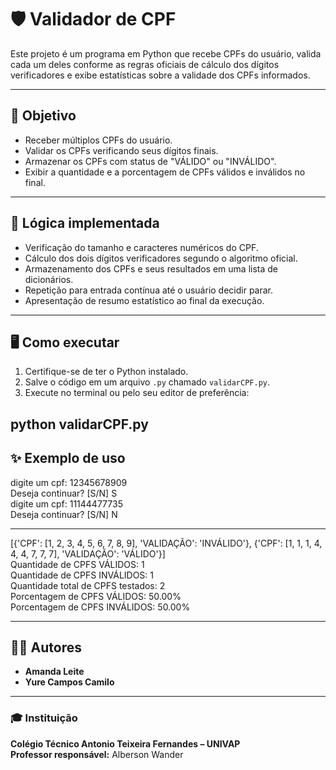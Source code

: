 
# 🛡️ Validador de CPF

Este projeto é um programa em Python que recebe CPFs do usuário, valida cada um deles conforme as regras oficiais de cálculo dos dígitos verificadores e exibe estatísticas sobre a validade dos CPFs informados.

---

## 🎯 Objetivo

* Receber múltiplos CPFs do usuário.  
* Validar os CPFs verificando seus dígitos finais.  
* Armazenar os CPFs com status de "VÁLIDO" ou "INVÁLIDO".  
* Exibir a quantidade e a porcentagem de CPFs válidos e inválidos no final.

---

## 🧠 Lógica implementada

* Verificação do tamanho e caracteres numéricos do CPF.  
* Cálculo dos dois dígitos verificadores segundo o algoritmo oficial.  
* Armazenamento dos CPFs e seus resultados em uma lista de dicionários.  
* Repetição para entrada contínua até o usuário decidir parar.  
* Apresentação de resumo estatístico ao final da execução.

---

## 🖥️ Como executar

1. Certifique-se de ter o Python instalado.  
2. Salve o código em um arquivo `.py` chamado `validarCPF.py`.  
3. Execute no terminal ou pelo seu editor de preferência:

python validarCPF.py
---

## ✨ Exemplo de uso

digite um cpf: 12345678909  
Deseja continuar? [S/N] S  
digite um cpf: 11144477735  
Deseja continuar? [S/N] N

---

[{'CPF': \[1, 2, 3, 4, 5, 6, 7, 8, 9], 'VALIDAÇÃO': 'INVÁLIDO'}, {'CPF': \[1, 1, 1, 4, 4, 4, 7, 7, 7], 'VALIDAÇÃO': 'VÁLIDO'}]  
Quantidade de CPFS VÁLIDOS: 1  
Quantidade de CPFS INVÁLIDOS: 1  
Quantidade total de CPFS testados: 2  
Porcentagem de CPFS VÁLIDOS: 50.00%  
Porcentagem de CPFS INVÁLIDOS: 50.00%

---

## 👩‍💻 Autores

* **Amanda Leite**  
* **Yure Campos Camilo**

---

### 🎓 Instituição

**Colégio Técnico Antonio Teixeira Fernandes – UNIVAP**  
**Professor responsável:** Alberson Wander


